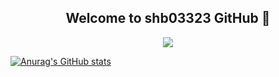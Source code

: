 <h2 align="center"><b>Welcome to shb03323 GitHub 👋</b></h1>
<p align="center">
  <a href="https://hits.seeyoufarm.com"><img src="https://hits.seeyoufarm.com/api/count/incr/badge.svg?url=https%3A%2F%2Fgithub.com%2Fshb03323%2Fhit-counter&count_bg=%23CF7CDD&title_bg=%23555555&icon=github.svg&icon_color=%23EFEFEF&title=hits&edge_flat=false"/></a>
</p>


[![Anurag's GitHub stats](https://github-readme-stats.vercel.app/api?username=shb03323)](https://github.com/anuraghazra/github-readme-stats)
